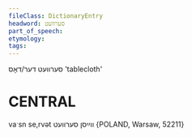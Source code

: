 ```yaml
---
fileClass: DictionaryEntry
headword: סערוועט
part_of_speech: 
etymology: 
tags: 
---
```

סערוועט
דער/דאָס
'tablecloth'

CENTRAL
========

vaˑsn se,rvət ווײַסן סערוועט {POLAND, Warsaw, 52211}
